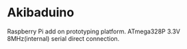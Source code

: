 # Akibaduino

Raspberry Pi add on prototyping platform.
ATmega328P 3.3V 8MHz(internal) serial direct connection.
